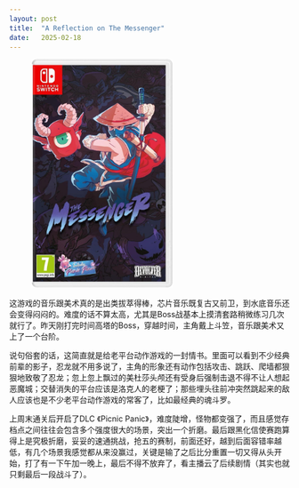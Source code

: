```yaml
---
layout: post
title:  "A Reflection on The Messenger"
date:   2025-02-18
---
```

<figure><img src="/assets/img/20250218-1.jpeg" width="60%" /></figure>

这游戏的音乐跟美术真的是出类拔萃得棒，芯片音乐既复古又前卫，到水底音乐还会变得闷闷的。难度的话不算太高，尤其是Boss战基本上摸清套路稍微练习几次就行了。昨天刚打完时间高塔的Boss，穿越时间，主角戴上斗笠，音乐跟美术又上了一个台阶。

说句俗套的话，这简直就是给老平台动作游戏的一封情书。里面可以看到不少经典前辈的影子，忍龙就不用多说了，主角的形象还有动作包括攻击、跳跃、爬墙都狠狠地致敬了忍龙；忽上忽上飘过的美杜莎头颅还有受身后强制击退不得不让人想起恶魔城；交替消失的平台应该是洛克人的老梗了；那些埋头往前冲突然跳起来的敌人应该也是不少老平台动作游戏的常客了，比如最经典的魂斗罗。

上周末通关后开启了DLC 《Picnic Panic》，难度陡增，怪物都变强了，而且感觉存档点之间往往会包含多个强度很大的场景，突出一个折磨。最后跟黑化信使赛跑算得上是究极折磨，妥妥的速通挑战，抢五的赛制，前面还好，越到后面容错率越低，有几个场景我感觉都从来没赢过，关键是输了之后比分重置一切又得从头开始，打了有一下午加一晚上，最后不得不放弃了，看主播云了后续剧情（其实也就只剩最后一段战斗了）。
